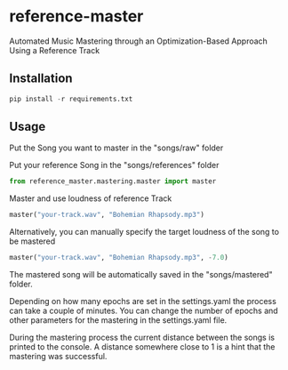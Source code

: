 # reference-master

Automated Music Mastering through an Optimization-Based Approach Using a Reference Track

## Installation

```python
pip install -r requirements.txt
```

## Usage

Put the Song you want to master in the "songs/raw" folder 

Put your reference Song in the "songs/references" folder

```python
from reference_master.mastering.master import master
```
Master and use loudness of reference Track 

```python
master("your-track.wav", "Bohemian Rhapsody.mp3")
```
Alternatively, you can manually specify the target loudness of the song to be mastered

```python
master("your-track.wav", "Bohemian Rhapsody.mp3", -7.0)
```
The mastered song will be automatically saved in the "songs/mastered" folder. 

Depending on how many epochs are set in the settings.yaml the process can take a couple of minutes.
You can change the number of epochs and other parameters for the mastering in the settings.yaml file.

During the mastering process the current distance between the songs is printed to the console. 
A distance somewhere close to 1 is a hint that the mastering was successful.
